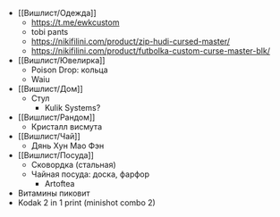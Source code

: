 - [[Вишлист/Одежда]]
	- https://t.me/ewkcustom
	- tobi pants
	- https://nikifilini.com/product/zip-hudi-cursed-master/
	- https://nikifilini.com/product/futbolka-custom-curse-master-blk/
- [[Вишлист/Ювелирка]]
	- Poison Drop: кольца
	- Waiu
- [[Вишлист/Дом]]
	- Стул
		- Kulik Systems?
- [[Вишлист/Рандом]]
	- Кристалл висмута
- [[Вишлист/Чай]]
	- Дянь Хун Мао Фэн
- [[Вишлист/Посуда]]
	- Сковордка (стальная)
	- Чайная посуда: доска, фарфор
		- Artoftea
- Витамины пиковит
- Kodak 2 in 1 print (minishot combo 2)